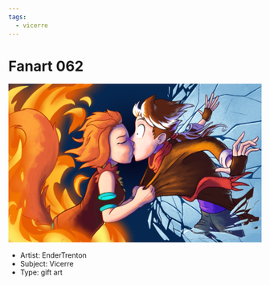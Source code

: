 ```yaml
---
tags:
  - vicerre
---
```


# Fanart 062

<img src="assets/2025-02-14_fanimage-100.png">

- Artist: EnderTrenton
- Subject: Vicerre
- Type: gift art
